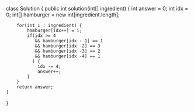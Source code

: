 class Solution {
    public int solution(int[] ingredient) {
        int answer = 0;
        int idx = 0;
        int[] hamburger = new int[ingredient.length];
        
        for(int i : ingredient) {
            hamburger[idx++] = i;
            if(idx >= 4 
               && hamburger[idx - 1] == 1
               && hamburger[idx -2] == 3
               && hamburger[idx -3] == 2
               && hamburger[idx -4] == 1
              ) {
                idx -= 4;
                answer++;
            }
        }
        return answer;
    }
}
